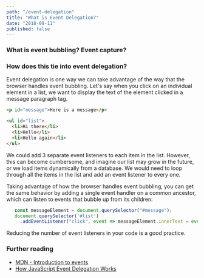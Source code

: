 ```yaml
---
path: "/event-delegation" 
title: "What is Event Delegation?"
date: "2018-09-11" 
published: false 
---
```


### What is event bubbling? Event capture?

### How does this tie into event delegation?

Event delegation is one way we can take advantage of the way that the browser
handles event bubbling. Let's say when you click on an individual element in a
list, we want to display the text of the element clicked in a message paragraph 
tag.

```html
<p id="message">Here is a message</p>

<ul id="list">
  <li>Hi there</li>
  <li>Hello</li>
  <li>Hello again</li>
</ul>
```

We could add 3 separate event listeners to each item in the list. However, this
can become cumbersome, and imagine our list may grow in the future, or we load
items dynamically from a database. We would need to loop through all the items
in the list and add an event listener to every one.

Taking advantage of how the browser handles event bubbling, you can get the
same behavior by adding a single event handler on a common ancestor, which can
listen to events that bubble up from its children:

```js
   const messageElement = document.querySelector("#message");
   document.querySelector('#list')
     .addEventListener("click", event => messageElement.innerText = event.target.innerText);
```

Reducing the number of event listeners in your code is a good practice.

### Further reading

* [MDN - Introduction to events](https://developer.mozilla.org/en-US/docs/Learn/JavaScript/Building_blocks/Events)
* [How JavaScript Event Delegation Works](https://davidwalsh.name/event-delegate)
